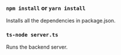 ### `npm install` or `yarn install`
Installs all the dependencies in package.json.

### `ts-node server.ts`
Runs the backend server.